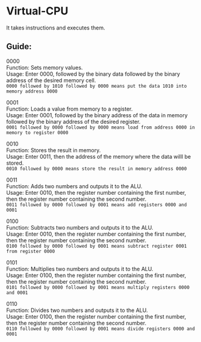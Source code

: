 # Virtual-CPU
It takes instructions and executes them.

## Guide:

0000  
Function: Sets memory values.  
Usage: Enter 0000, followed by the binary data followed by the binary address of the desired memory cell.  
```0000 followed by 1010 followed by 0000 means put the data 1010 into memory address 0000```

0001  
Function: Loads a value from memory to a register.  
Usage: Enter 0001, followed by the binary address of the data in memory followed by the binary address of the desired register.  
```0001 followed by 0000 followed by 0000 means load from address 0000 in memory to register 0000```

0010  
Function: Stores the result in memory.  
Usage: Enter 0011, then the address of the memory where the data willl be stored.  
```0010 followed by 0000 means store the result in memory address 0000```

0011  
Function: Adds two numbers and outputs it to the ALU.  
Usage: Enter 0010, then the register number containing the first number, then the register number containing the second number.  
```0011 followed by 0000 followed by 0001 means add registers 0000 and 0001```

0100  
Function: Subtracts two numbers and outputs it to the ALU.  
Usage: Enter 0010, then the register number containing the first number, then the register number containing the second number.  
```0100 followed by 0000 followed by 0001 means subtract register 0001 from register 0000```

0101  
Function: Multiplies two numbers and outputs it to the ALU.  
Usage: Enter 0100, then the register number containing the first number, then the register number containing the second number.  
```0101 followed by 0000 followed by 0001 means multiply registers 0000 and 0001```

0110  
Function: Divides two numbers and outputs it to the ALU.  
Usage: Enter 0100, then the register number containing the first number, then the register number containing the second number.  
```0110 followed by 0000 followed by 0001 means divide registers 0000 and 0001```
